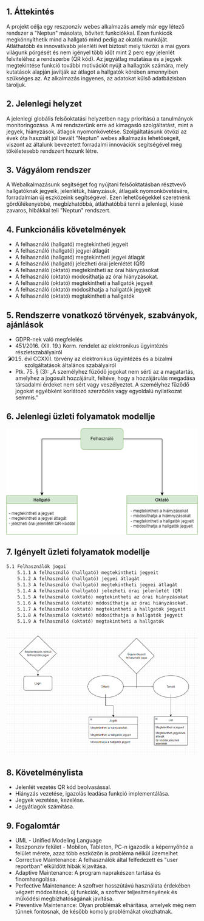 ## 1. Áttekintés

A projekt célja egy reszponzív webes alkalmazás amely már egy létező rendszer a "Neptun" másolata, bővített funkciókkal. Ezen funkicók megkönnyíthetik mind a hallgató mind pedig az okatók munkáját. Átláthatóbb és innovatívabb jelenléti ívet biztosít mely tükrözi a mai gyors világunk pörgését és nem igényel több időt mint 2 perc egy jelenlét felviteléhez a rendszerbe (QR kód). Az jegyátlag mutatása és a jegyek megtekintése funkció további motivációt nyújt a hallagtók számára, mely kutatások alapján javítják az átlagot a hallgatók körében amennyiben szükséges az. Az alkalmazás ingyenes, az adatokat külső adatbázisban tároljuk.

## 2. Jelenlegi helyzet

A jelenlegi globális felsőoktatási helyzetben nagy prioritású a tanulmányok  monitoringozása. A mi rendszerünk erre ad kimagasló szolgáltatást, mint a jegyek, hiányzások, átlagok nyomonkövetése. Szolgáltatásunk ötvözi az évek óta használt jól bevált "Neptun" webes alkalmazás lehetőségeit, viszont az általunk bevezetett forradalmi innovációk segítségével még tökéletesebb rendszert hozunk létre.

## 3. Vágyálom rendszer 

A Webalkalmazásunk segítséget fog nyújtani felsőoktatásban résztvevő hallgatóknak jegyeik, jelenlétük, hiányzásuk, átlagaik nyomonkövetésére, forradalmian új eszközeink segítségével. Ezen lehetőségekkel szeretnénk gördülékenyebbé, megbízhatóbbá, átláthatóbbá tenni a jelenlegi, kissé zavaros, hibákkal teli "Neptun" rendszert.

## 4. Funkcionális követelmények

* A felhasználó (hallgató) megtekintheti jegyeit
* A felhasználó (hallgató) jegyei átlagát
* A felhasználó (hallgató) megtekintheti jegyei átlagát
* A felhasználó (hallgató) jelezheti órai jelenlétét (QR)
* A felhasználó (oktató) megtekintheti az órai hiányzásokat
* A felhasználó (oktató) módosíthatja az órai hiányzásokat.
* A felhasználó (oktató) megtekintheti a hallgatók jegyeit
* A felhasználó (oktató) módosíthatja a hallgatók jegyeit
* A felhasználó (oktató) megtakintheti a hallgatók 

## 5. Rendszerre vonatkozó törvények, szabványok, ajánlások

* GDPR-nek való megfelelés
* 451/2016. (XII. 19.) Korm. rendelet az elektronikus ügyintézés részletszabályairól
* 2015. évi CCXXII. törvény az elektronikus ügyintézés és a bizalmi szolgáltatások általános szabályairól
* Ptk. 75. § (3): „A személyhez fűződő jogokat nem sérti az a magatartás, amelyhez a jogosult hozzájárult, feltéve, hogy a hozzájárulás megadása társadalmi érdeket nem sért vagy veszélyeztet. A személyhez fűződő jogokat egyébként korlátozó szerződés vagy egyoldalú nyilatkozat semmis.”


## 6. Jelenlegi üzleti folyamatok modellje


![Üzleti folyamatok](../docs/pics/uzlet.png)


## 7. Igényelt üzleti folyamatok modellje


    5.1 Felhasználók jogai
        5.1.1 A felhasználó (hallgató) megtekintheti jegyeit
        5.1.2 A felhasználó (hallgató) jegyei átlagát
        5.1.3 A felhasználó (hallgató) megtekintheti jegyei átlagát
        5.1.4 A felhasználó (hallgató) jelezheti órai jelenlétét (QR)
        5.1.5 A felhasználó (oktató) megtekintheti az órai hiányzásokat
        5.1.6 A felhasználó (oktató) módosíthatja az órai hiányzásokat.
        5.1.7 A felhasználó (oktató) megtekintheti a hallgatók jegyeit
        5.1.8 A felhasználó (oktató) módosíthatja a hallgatók jegyeit
        5.1.9 A felhasználó (oktató) megtakintheti a hallgatók 


![Üzleti folyamatok](../docs/pics/uml.png)


## 8. Követelménylista

* Jelenlét vezetés QR kód beolvasással.
* Hiányzás vezetése, igazolás leadása funkció implementálása.
* Jegyek vezetése, kezelése.
* Jegyátlagok számítása.


## 9. Fogalomtár

* UML - Unified Modeling Language
* Reszponzív felület - Mobilon, Tableten, PC-n igazodik a képernyőhöz a felület mérete, azaz több eszközön is probléma nélkül üzemelhet
* Corrective Maintenance: A felhasználók által felfedezett és "user reportban" elküldött hibák kijavítása.
* Adaptive Maintenance: A program naprakészen tartása és finomhangolása.
* Perfective Maintenance: A szoftver hosszútávú használata érdekében végzett módosítások, új funkciók, a szoftver teljesítményének és   működési megbízhatóságának javítása.
* Preventive Maintenance: Olyan problémák elhárítása, amelyek még nem tűnnek fontosnak, de később komoly problémákat okozhatnak.



